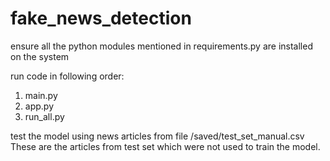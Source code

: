 # fake_news_detection

ensure all the python modules mentioned in requirements.py are installed on the system

run code in following order:
1. main.py
2. app.py
3. run_all.py

test the model using news articles from file /saved/test_set_manual.csv
These are the articles from test set which were not used to train the model.
